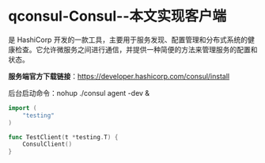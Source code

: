 # qconsul-Consul--本文实现客户端

是 HashiCorp 开发的一款工具，主要用于服务发现、配置管理和分布式系统的健康检查。它允许微服务之间进行通信，并提供一种简便的方法来管理服务的配置和状态。

**服务端官方下载链接**：https://developer.hashicorp.com/consul/install

后台启动命令：nohup ./consul agent -dev &



```go
import (
	"testing"
)

func TestClient(t *testing.T) {
	ConsulClient()
}
```

